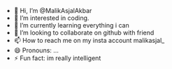 - 👋 Hi, I’m @MalikAsjalAkbar
- 👀 I’m interested in coding.
- 🌱 I’m currently learning everything i can
- 💞️ I’m looking to collaborate on github with friend
- 📫 How to reach me on my insta account malikasjal_
- 😄 Pronouns: ...
- ⚡ Fun fact: im really intelligent

<!---
MalikAsjal/MalikAsjal is a ✨ special ✨ repository because its `README.md` (this file) appears on your GitHub profile.
You can click the Preview link to take a look at your changes.
--->
